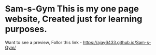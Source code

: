 # Sam-s-Gym This is my one page website, Created just for learning purposes.
Want to see a preview, Follor this link - https://ajay6433.github.io/Sam-s-Gym/
